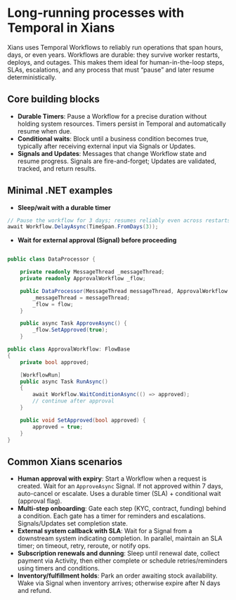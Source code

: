 # Long-running processes with Temporal in Xians

Xians uses Temporal Workflows to reliably run operations that span hours, days, or even years. Workflows are durable: they survive worker restarts, deploys, and outages. This makes them ideal for human-in-the-loop steps, SLAs, escalations, and any process that must “pause” and later resume deterministically.

## Core building blocks

- **Durable Timers**: Pause a Workflow for a precise duration without holding system resources. Timers persist in Temporal and automatically resume when due.
- **Conditional waits**: Block until a business condition becomes true, typically after receiving external input via Signals or Updates.
- **Signals and Updates**: Messages that change Workflow state and resume progress. Signals are fire-and-forget; Updates are validated, tracked, and return results.

## Minimal .NET examples

- **Sleep/wait with a durable timer**

```csharp
// Pause the workflow for 3 days; resumes reliably even across restarts
await Workflow.DelayAsync(TimeSpan.FromDays(3));
```

- **Wait for external approval (Signal) before proceeding**

```csharp

public class DataProcessor {

    private readonly MessageThread _messageThread;
    private readonly ApprovalWorkflow _flow;

    public DataProcessor(MessageThread messageThread, ApprovalWorkflow flow) {
        _messageThread = messageThread;
        _flow = flow;
    }

    public async Task ApproveAsync() {
        _flow.SetApproved(true);
    }
```

```csharp
public class ApprovalWorkflow: FlowBase
{
    private bool approved;

    [WorkflowRun]
    public async Task RunAsync()
    {
        await Workflow.WaitConditionAsync(() => approved);
        // continue after approval
    }

    public void SetApproved(bool approved) { 
        approved = true; 
    }
}
```

## Common Xians scenarios

- **Human approval with expiry**: Start a Workflow when a request is created. Wait for an `ApproveAsync` Signal. If not approved within 7 days, auto-cancel or escalate. Uses a durable timer (SLA) + conditional wait (approval flag).
- **Multi-step onboarding**: Gate each step (KYC, contract, funding) behind a condition. Each gate has a timer for reminders and escalations. Signals/Updates set completion state.
- **External system callback with SLA**: Wait for a Signal from a downstream system indicating completion. In parallel, maintain an SLA timer; on timeout, retry, reroute, or notify ops.
- **Subscription renewals and dunning**: Sleep until renewal date, collect payment via Activity, then either complete or schedule retries/reminders using timers and conditions.
- **Inventory/fulfillment holds**: Park an order awaiting stock availability. Wake via Signal when inventory arrives; otherwise expire after N days and refund.
